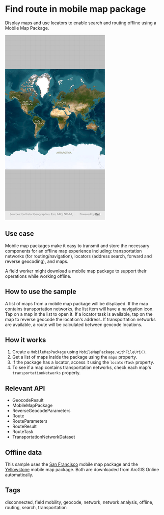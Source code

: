 # Find route in mobile map package

Display maps and use locators to enable search and routing offline using a Mobile Map Package.

![Image of find route in mobile map package](find_route_in_mobile_map_package.png)

## Use case

Mobile map packages make it easy to transmit and store the necessary components for an offline map experience including: transportation networks (for routing/navigation), locators (address search, forward and reverse geocoding), and maps.

A field worker might download a mobile map package to support their operations while working offline.

## How to use the sample

A list of maps from a mobile map package will be displayed. If the map contains transportation networks, the list item will have a navigation icon. Tap on a map in the list to open it. If a locator task is available, tap on the map to reverse geocode the location's address. If transportation networks are available, a route will be calculated between geocode locations.

## How it works

1. Create a `MobileMapPackage` using `MobileMapPackage.withFileUri()`.
2. Get a list of maps inside the package using the `maps` property.
3. If the package has a locator, access it using the `locatorTask` property.
4. To see if a map contains transportation networks, check each map's `transportationNetworks` property.

## Relevant API

* GeocodeResult
* MobileMapPackage
* ReverseGeocodeParameters
* Route
* RouteParameters
* RouteResult
* RouteTask
* TransportationNetworkDataset

## Offline data

This sample uses the [San Francisco](https://www.arcgis.com/home/item.html?id=260eb6535c824209964cf281766ebe43) mobile map package and the [Yellowstone](https://www.arcgis.com/home/item.html?id=e1f3a7254cb845b09450f54937c16061) mobile map package. Both are downloaded from ArcGIS Online automatically.  

## Tags

disconnected, field mobility, geocode, network, network analysis, offline, routing, search, transportation
